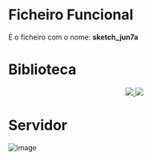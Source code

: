 # Ficheiro Funcional

É o ficheiro com o nome: **sketch_jun7a**

# Biblioteca

<div align="center">
  <a href="https://github.com/JosManoel">
    <img src=https://github.com/FCUP-SE-24/arduinos/assets/73991168/30d37020-700b-4795-9522-32c0e0cfc2e7" /> 
  </a>
  <a href="https://github.com/JosManoel">
    <img src="https://github.com/FCUP-SE-24/arduinos/assets/73991168/00129c77-c639-4d60-b894-e26bf0bba8b0" />
  </a>
</div>

# Servidor
![image](https://github.com/FCUP-SE-24/arduinos/assets/73991168/1a455f25-9743-42ef-b23b-a59315109c5c)
